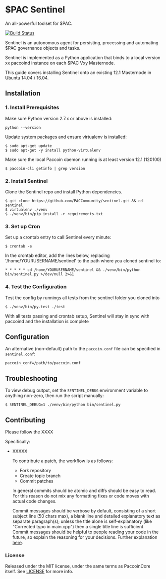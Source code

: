 # $PAC Sentinel

An all-powerful toolset for $PAC.

[![Build Status](https://travis-ci.org/PACCommunity/sentinel.svg?branch=master)](https://travis-ci.org/PACCommunity/sentinel)

Sentinel is an autonomous agent for persisting, processing and automating $PAC governance objects and tasks.

Sentinel is implemented as a Python application that binds to a local version xx paccoind instance on each $PAC Vxy Masternode.

This guide covers installing Sentinel onto an existing 12.1 Masternode in Ubuntu 14.04 / 16.04.

## Installation

### 1. Install Prerequisites

Make sure Python version 2.7.x or above is installed:

    python --version

Update system packages and ensure virtualenv is installed:

    $ sudo apt-get update
    $ sudo apt-get -y install python-virtualenv

Make sure the local Paccoin daemon running is at least version 12.1 (120100)

    $ paccoin-cli getinfo | grep version

### 2. Install Sentinel

Clone the Sentinel repo and install Python dependencies.

    $ git clone https://github.com/PACCommunity/sentinel.git && cd sentinel
    $ virtualenv ./venv
    $ ./venv/bin/pip install -r requirements.txt

### 3. Set up Cron

Set up a crontab entry to call Sentinel every minute:

    $ crontab -e

In the crontab editor, add the lines below, replacing '/home/YOURUSERNAME/sentinel' to the path where you cloned sentinel to:

    * * * * * cd /home/YOURUSERNAME/sentinel && ./venv/bin/python bin/sentinel.py >/dev/null 2>&1

### 4. Test the Configuration

Test the config by runnings all tests from the sentinel folder you cloned into

    $ ./venv/bin/py.test ./test

With all tests passing and crontab setup, Sentinel will stay in sync with paccoind and the installation is complete

## Configuration

An alternative (non-default) path to the `paccoin.conf` file can be specified in `sentinel.conf`:

    paccoin_conf=/path/to/paccoin.conf

## Troubleshooting

To view debug output, set the `SENTINEL_DEBUG` environment variable to anything non-zero, then run the script manually:

    $ SENTINEL_DEBUG=1 ./venv/bin/python bin/sentinel.py

## Contributing

Please follow the XXXX

Specifically:

* XXXXX

    To contribute a patch, the workflow is as follows:

    * Fork repository
    * Create topic branch
    * Commit patches

    In general commits should be atomic and diffs should be easy to read. For this reason do not mix any formatting fixes or code moves with actual code changes.

    Commit messages should be verbose by default, consisting of a short subject line (50 chars max), a blank line and detailed explanatory text as separate paragraph(s); unless the title alone is self-explanatory (like "Corrected typo in main.cpp") then a single title line is sufficient. Commit messages should be helpful to people reading your code in the future, so explain the reasoning for your decisions. Further explanation [here](http://chris.beams.io/posts/git-commit/).

### License

Released under the MIT license, under the same terms as PaccoinCore itself. See [LICENSE](LICENSE) for more info.
